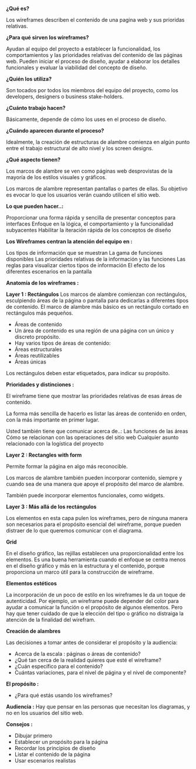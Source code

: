 **¿Qué es?**

Los wireframes describen el contenido de una pagina web y sus prioridas relativas.

**¿Para qué sirven los wireframes?**

Ayudan al equipo del proyecto a establecer la funcionalidad, los comportamientos y las prioridades relativas del contenido de las páginas web.
Pueden iniciar el proceso de diseño, ayudar a elaborar los detalles funcionales y evaluar la viabilidad del concepto de diseño.

**¿Quién los utiliza?**

Son tocados por todos los miembros del equipo del proyecto, como los developers, designers o business stake-holders.

**¿Cuánto trabajo hacen?**

Básicamente, depende de cómo los uses en el proceso de diseño.

**¿Cuándo aparecen durante el proceso?**

Idealmente, la creación de estructuras de alambre comienza en algún punto entre el trabajo estructural de alto nivel y los screen designs.

**¿Qué aspecto tienen?**

Los marcos de alambre se ven como páginas web desprovistas de la mayoría de los estilos visuales y gráficos.

Los marcos de alambre representan pantallas o partes de ellas. Su objetivo es evocar lo que los usuarios verán cuando utilicen el sitio web.

**Lo que pueden hacer..:**

Proporcionar una forma rápida y sencilla de presentar conceptos para interfaces
Enfoque en la lógica, el comportamiento y la funcionalidad subyacentes
Habilitar la iteración rápida de los conceptos de diseño


**Los Wireframes centran la atención del equipo en :**

Los tipos de información que se muestran
La gama de funciones disponibles
Las prioridades relativas de la información y las funciones
Las reglas para visualizar ciertos tipos de información
El efecto de los diferentes escenarios en la pantalla

**Anatomía de los wireframes :**

**Layer 1 : Rectángulos**
Los marcos de alambre comienzan con rectángulos, esculpiendo áreas de la página o pantalla para dedicarlas a diferentes tipos de contenido. El marco de alambre más básico es un rectángulo cortado en rectángulos más pequeños.

- Áreas de contenido 
- Un área de contenido es una región de una página con un único y discreto propósito.
- Hay varios tipos de áreas de contenido:
- Áreas estructurales
- Áreas reutilizables
- Áreas únicas

Los rectángulos deben estar etiquetados, para indicar su propósito.

**Prioridades y distinciones :** 

El wireframe tiene que mostrar las prioridades relativas de esas áreas de contenido.

La forma más sencilla de hacerlo es listar las áreas de contenido en orden, con la más importante en primer lugar.

Usted también tiene que comunicar acerca de..:
Las funciones de las áreas
Cómo se relacionan con las operaciones del sitio web
Cualquier asunto relacionado con la logística del proyecto

**Layer 2 : Rectangles with form**

Permite formar la página en algo más reconocible.

Los marcos de alambre también pueden incorporar contenido, siempre y cuando sea de una manera que apoye el propósito del marco de alambre.

También puede incorporar elementos funcionales, como widgets.

**Layer 3 : Más allá de los rectángulos**

Los elementos en esta capa pulen los wireframes, pero de ninguna manera son necesarios para el propósito esencial del wireframe, porque pueden distraer de lo que queremos comunicar con el diagrama.


**Grid**

En el diseño gráfico, las rejillas establecen una proporcionalidad entre los elementos.
Es una buena herramienta cuando el enfoque se centra menos en el diseño gráfico y más en la estructura y el contenido, porque proporciona un marco útil para la construcción de wireframe.

**Elementos estéticos**

La incorporación de un poco de estilo en los wireframes le da un toque de autenticidad. Por ejemplo, un wireframe puede depender del color para ayudar a comunicar la función o el propósito de algunos elementos. Pero hay que tener cuidado de que la elección del tipo o gráfico no distraiga la atención de la finalidad del wirefram. 

**Creación de alambres**

Las decisiones a tomar antes de considerar el propósito y la audiencia: 

- Acerca de la escala : páginas o áreas de contenido?
- ¿Qué tan cerca de la realidad quieres que esté el wireframe?
- ¿Cuán específico para el contenido?
- Cuántas variaciones, para el nivel de página y el nivel de componente?

**El propósito :**
- ¿Para qué estás usando los wireframes?

**Audiencia :**
Hay que pensar en las personas que necesitan los diagramas, y no en los usuarios del sitio web.

**Consejos :**

- Dibujar primero
- Establecer un propósito para la página
- Recordar los principios de diseño
- Listar el contenido de la página
- Usar escenarios realistas


 






